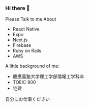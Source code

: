 ### Hi there 👋

<!--
**Eiji-Kudo/Eiji-Kudo** is a ✨ _special_ ✨ repository because its `README.md` (this file) appears on your GitHub profile.

Here are some ideas to get you started:

- 🔭 I’m currently working on ...
- 🌱 I’m currently learning ...
- 👯 I’m looking to collaborate on ...
- 🤔 I’m looking for help with ...
- 💬 Ask me about ...
- 📫 How to reach me: ...
- 😄 Pronouns: ...
- ⚡ Fun fact: ...
-->

Please Talk to me About

- React Native
- Expo
- Next.js
- Firebase
- Ruby on Rails
- AWS

A little background of me:

- 慶應義塾大学理工学部情報工学科卒
- TOEIC 900
- 宅建

自分にお仕事ください
